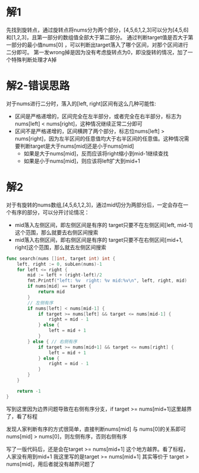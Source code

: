 # 解1

先找到旋转点，通过旋转点将nums分为两个部分，[4,5,6,1,2,3]可以分为[4,5,6]和[1,2,3]，且第一部分的数组值全部大于第二部分。 通过判断target值是否大于第一部分的最小值nums[0]
，可以判断出target落入了哪个区间，对那个区间进行二分即可。 第一发wrong掉是因为没有考虑旋转点为0，即没旋转的情况，加了一个特殊判断处理才A掉

# 解2-错误思路

对于nums进行二分时，落入的[left, right]区间有这么几种可能性:

- 区间是严格递增的，区间完全在左半部分，或者完全在右半部分，标志为nums[left] < nums[right]，这种情况继续正常二分即可
- 区间不是严格递增的，区间横跨了两个部分，标志位nums[left] > nums[right]，因为左半区间的任意值均大于右半区间的任意值。这种情况需要判断target是大于nums[mid]还是小于nums[mid]
    - 如果是大于nums[mid]，反而应该将right缩小到mid-1继续查找
    - 如果是小于nums[mid]，则应该将left扩大到mid+1

# 解2
对于有旋转的nums数组,[4,5,6,1,2,3]，通过mid切分为两部分后，一定会存在一个有序的部分，可以分开讨论情况：
- mid落入左侧区间，即左侧区间是有序的
  target只要不在左侧区间[left, mid-1]这个范围，那么就要去右侧区间搜索
- mid落入右侧区间，即右侧区间是有序的
  target只要不在右侧区间[mid+1, right]这个范围，那么就去左侧区间搜索

```go
func search(nums []int, target int) int {
	left, right := 0, subLen(nums)-1
	for left <= right {
		mid := left + (right-left)/2
		fmt.Printf("left: %v  right: %v mid:%v\n", left, right, mid)
		if nums[mid] == target {
			return mid
		}
		// 左侧有序
		if nums[left] < nums[mid-1] {
			if target >= nums[left] && target <= nums[mid-1] {
				right = mid - 1
			} else {
				left = mid + 1
			}
		} else { // 右侧有序
			if target >= nums[mid+1] && target <= nums[right] {
				left = mid + 1
			} else {
				right = mid - 1
			}
		}
	}

	return -1
}
```
写到这里因为边界问题导致在右侧有序分支，if target >= nums[mid+1]这里越界了，看了标程

发现人家判断有序的方式很简单，直接判断nums[mid] 与 nums[0]的关系即可
nums[mid] > nums[0]，则左侧有序，否则右侧有序

写了一版代码后，还是会在target >= nums[mid+1] 这个地方越界。看了标程，人家没有用到mid+1
我这里写的是target >= nums[mid+1] 其实等价于 target > nums[mid]，用后者就没有越界问题了